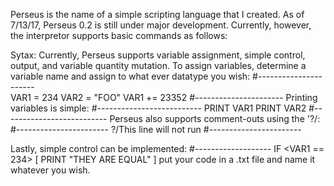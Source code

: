 Perseus is the name of a simple scripting language that I created. As of 7/13/17, Perseus 0.2 is still under major development. Currently, however, the interpretor supports basic commands as follows:

Sytax:
Currently, Perseus supports variable assignment, simple control, output, and variable quantity mutation. 
To assign variables, determine a variable name and assign to what ever datatype you wish:
#----------------------<br />
VAR1 = 234
VAR2 = "FOO"
VAR1 += 23352
#----------------------
Printing variables is simple:
#--------------------------
PRINT VAR1
PRINT VAR2
#--------------------------
Perseus also supports comment-outs using the '?/:
#-----------------------
?/This line will not run
#-----------------------

Lastly, simple control can be implemented:
#-------------------
IF <VAR1 == 234>
[
  PRINT "THEY ARE EQUAL"
]
put your code in a .txt file and name it whatever you wish. 
